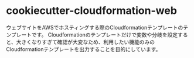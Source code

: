 # cookiecutter-cloudformation-web
ウェブサイトをAWSでホスティングする際のCloudformationテンプレートのテンプレートです。
Cloudformationのテンプレートだけで変数や分岐を設定すると、大きくなりすぎて確認が大変なため、利用したい機能のみのCloudformationテンプレートを出力することを目的にしています。
